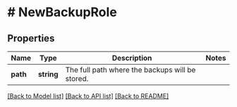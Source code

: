 # # NewBackupRole

## Properties

Name | Type | Description | Notes
------------ | ------------- | ------------- | -------------
**path** | **string** | The full path where the backups will be stored. |

[[Back to Model list]](../../README.md#models) [[Back to API list]](../../README.md#endpoints) [[Back to README]](../../README.md)
